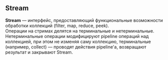 ## Stream

__Stream__ — интерфейс, предоставляющий функциональные возможности обработки коллекций (filter, map, reduce, peek).  
Операции на стримах делятся на терминальные и нетерминальные. Нетерминальные операции модифицируют pipeline операций 
над коллекцией, при этом не изменяя саму коллекцию, терминальные (например, collect) — проводят действия pipeline'а, 
возвращают результат и закрывают Stream.

